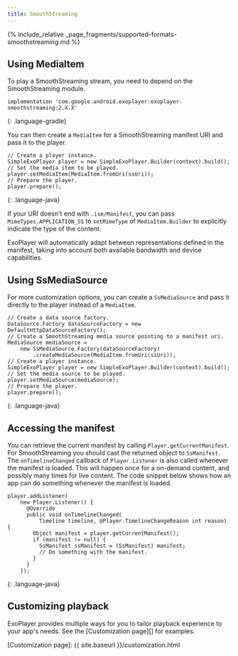 ```yaml
---
title: SmoothStreaming
---
```


{% include_relative _page_fragments/supported-formats-smoothstreaming.md %}

## Using MediaItem ##

To play a SmoothStreaming stream, you need to depend on the SmoothStreaming
module.

~~~
implementation 'com.google.android.exoplayer:exoplayer-smoothstreaming:2.X.X'
~~~
{: .language-gradle}

You can then create a `MediaItem` for a SmoothStreaming manifest URI and pass it
to the player.

~~~
// Create a player instance.
SimpleExoPlayer player = new SimpleExoPlayer.Builder(context).build();
// Set the media item to be played.
player.setMediaItem(MediaItem.fromUri(ssUri));
// Prepare the player.
player.prepare();
~~~
{: .language-java}

If your URI doesn't end with `.ism/Manifest`, you can pass
`MimeTypes.APPLICATION_SS` to `setMimeType` of `MediaItem.Builder` to explicitly
indicate the type of the content.

ExoPlayer will automatically adapt between representations defined in the
manifest, taking into account both available bandwidth and device capabilities.

## Using SsMediaSource ##

For more customization options, you can create a `SsMediaSource` and pass it
directly to the player instead of a `MediaItem`.

~~~
// Create a data source factory.
DataSource.Factory dataSourceFactory = new DefaultHttpDataSourceFactory();
// Create a SmoothStreaming media source pointing to a manifest uri.
MediaSource mediaSource =
    new SsMediaSource.Factory(dataSourceFactory)
        .createMediaSource(MediaItem.fromUri(ssUri));
// Create a player instance.
SimpleExoPlayer player = new SimpleExoPlayer.Builder(context).build();
// Set the media source to be played.
player.setMediaSource(mediaSource);
// Prepare the player.
player.prepare();
~~~
{: .language-java}

## Accessing the manifest ##

You can retrieve the current manifest by calling `Player.getCurrentManifest`.
For SmoothStreaming you should cast the returned object to `SsManifest`. The
`onTimelineChanged` callback of `Player.Listener` is also called whenever
the manifest is loaded. This will happen once for a on-demand content, and
possibly many times for live content. The code snippet below shows how an app
can do something whenever the manifest is loaded.

~~~
player.addListener(
    new Player.Listener() {
      @Override
      public void onTimelineChanged(
          Timeline timeline, @Player.TimelineChangeReason int reason) {
        Object manifest = player.getCurrentManifest();
        if (manifest != null) {
          SsManifest ssManifest = (SsManifest) manifest;
          // Do something with the manifest.
        }
      }
    });
~~~
{: .language-java}

## Customizing playback ##

ExoPlayer provides multiple ways for you to tailor playback experience to your
app's needs. See the [Customization page][] for examples.

[Customization page]: {{ site.baseurl }}/customization.html
